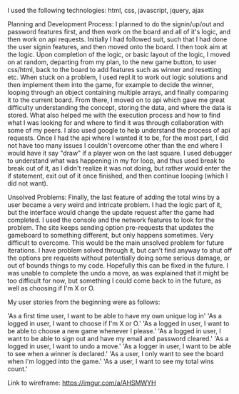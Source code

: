 I used the following technologies:
html, css, javascript, jquery, ajax

Planning and Development Process:
I planned to do the signin/up/out and password features first, and then work on the board and all of it's logic, and then work on api requests. Initially I had followed suit, such that I had done the user signin features, and then moved onto the board. I then took aim at the logic. Upon completion of the logic, or basic layout of the logic, I moved on at random, departing from my plan, to the new game button, to user css/html, back to the board to add features such as winner and resetting etc. When stuck on a problem, I used repl.it to work out logic solutions and then implement them into the game, for example to decide the winner, looping through an object containing multiple arrays, and finally comparing it to the current board. From there, I moved on to api which gave me great difficulty understanding the concept, storing the data, and where the data is stored. What also helped me with the execution process and how to find what I was looking for and where to find it was through collaboration with some of my peers. I also used google to help understand the process of api requests. Once I had the api where I wanted it to be, for the most part, I did not have too many issues I couldn't overcome other than the end where I would have it say "draw" if a player won on the last square. I used debugger to understand what was happening in my for loop, and thus used break to break out of it, as I didn't realize it was not doing, but rather would enter the if statement, exit out of it once finished, and then continue looping (which I did not want). 

Unsolved Problems:
Finally, the last feature of adding the total wins by a user became a very weird and intricate problem. I had the logic part of it, but the interface would change the update request after the game had completed. I used the console and the network features to look for the problem. The site keeps sending option pre-requests that updates the gameboard to something different, but only happens sometimes. Very difficult to overcome. This would be the main unsolved problem for future iterations. I have problem solved through it, but can't find anyway to shut off the options pre requests without potentially doing some serious damage, or out of bounds things to my code. Hopefully this can be fixed in the future. I was unable to complete the undo a move, as was explained that it might be too difficult for now, but something I could come back to in the future, as well as choosing if I'm X or O.



My user stories from the beginning were as follows: 

'As a first time user, I want to be able to have my own unique log in'
'As a logged in user, I want to choose if I'm X or O.'
'As a logged in user, I want to be able to choose a new game whenever I please.'
'As a logged in user, I want to be able to sign out and have my email and password cleared.'
'As a logged in user, I want to undo a move.'
'As a logger in user, I want to be able to see when a winner is declared.'
'As a user, I only want to see the board when I'm logged into the game.'
'As a user, I want to see my total wins count.'



Link to wireframe: https://imgur.com/a/AHSMWYH
